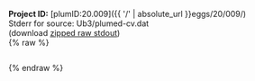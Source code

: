 **Project ID:** [plumID:20.009]({{ '/' | absolute_url }}eggs/20/009/)  
Stderr for source:  Ub3/plumed-cv.dat   
(download [zipped raw stdout](plumed-cv.dat.plumed_master.stdout.txt.zip))  
{% raw %}
<pre>
</pre>
{% endraw %}
